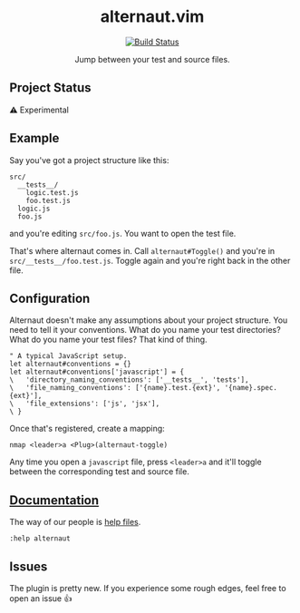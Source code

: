 <div align="center">
  <h1>alternaut.vim</h1>

  <a href="https://github.com/PsychoLlama/alternaut.vim/actions?query=workflow%3ATest">
    <img src="https://github.com/PsychoLlama/alternaut.vim/workflows/Test/badge.svg" alt="Build Status" />
  </a>

  <p>Jump between your test and source files.</p>
</div>

## Project Status
:warning: Experimental

## Example
Say you've got a project structure like this:
```
src/
  __tests__/
    logic.test.js
    foo.test.js
  logic.js
  foo.js
```

and you're editing `src/foo.js`. You want to open the test file.

That's where alternaut comes in. Call `alternaut#Toggle()` and you're in
`src/__tests__/foo.test.js`. Toggle again and you're right back in the other
file.

## Configuration
Alternaut doesn't make any assumptions about your project structure. You need
to tell it your conventions. What do you name your test directories? What do
you name your test files? That kind of thing.

```viml
" A typical JavaScript setup.
let alternaut#conventions = {}
let alternaut#conventions['javascript'] = {
\   'directory_naming_conventions': ['__tests__', 'tests'],
\   'file_naming_conventions': ['{name}.test.{ext}', '{name}.spec.{ext}'],
\   'file_extensions': ['js', 'jsx'],
\ }
```

Once that's registered, create a mapping:
```viml
nmap <leader>a <Plug>(alternaut-toggle)
```

Any time you open a `javascript` file, press `<leader>a` and it'll toggle
between the corresponding test and source file.

## [Documentation](https://github.com/PsychoLlama/alternaut.vim/blob/main/doc/alternaut.txt)
The way of our people is [help files](https://github.com/PsychoLlama/alternaut.vim/blob/main/doc/alternaut.txt).
```viml
:help alternaut
```

## Issues
The plugin is pretty new. If you experience some rough edges, feel free to
open an issue :thumbsup:

